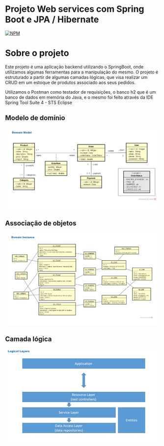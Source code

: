 # Projeto Web services com Spring Boot e JPA / Hibernate
[![NPM](https://img.shields.io/badge/license-MIT-green)](https://github.com/MichaelBernardS/workshop-spring3-jpa/blob/main/LICENSE)

# Sobre o projeto

Este projeto é uma aplicação backend utilizando o SpringBoot, onde utilizamos algumas ferramentas para a manipulação do mesmo. O projeto é estruturado a partir de algumas camadas lógicas, que visa realizar um CRUD em um estoque de produtos associado aos seus pedidos. 

Utilizamos o Postman como testador de requisições, o banco h2 que é um banco de dados em memória do Java, e o mesmo foi feito através da IDE Spring Tool Suite 4 - STS Eclipse

## Modelo de domínio
![Web 1](https://github.com/MichaelBernardS/Assets/blob/main/Modelo%20de%20dom%C3%ADnio.png)

## Associação de objetos
![Web 2](https://github.com/MichaelBernardS/Assets/blob/main/Associa%C3%A7%C3%A3o%20dos%20objetos.png)

## Camada lógica
![Web 2](https://github.com/MichaelBernardS/Assets/blob/main/Camadas%20l%C3%B3gicas.png)

